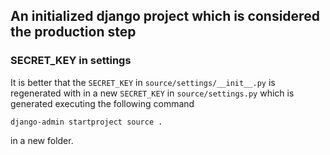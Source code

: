 ## An initialized django project which is considered the production step
### SECRET_KEY in settings
It is better that the ```SECRET_KEY``` in ```source/settings/__init__.py``` is regenerated with in a new ```SECRET_KEY``` in ```source/settings.py``` which is generated executing the following command
```
django-admin startproject source .
```
in a new folder.
